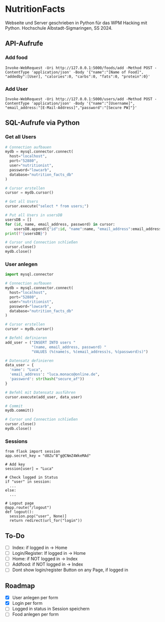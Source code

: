 # NutritionFacts
Webseite und Server geschrieben in Python für das WPM Hacking mit Python. Hochschule Albstadt-Sigmaringen, SS 2024.

## API-Aufrufe
### Add food
```
Invoke-WebRequest -Uri http://127.0.0.1:5000/foods/add -Method POST -ContentType 'application/json' -Body '{"name":"[Name of Food]", "addedby":[User], "calories":0, "carbs":0, "fats":0, "protein":0}'
```

### Add User

```
Invoke-WebRequest -Uri http://127.0.0.1:5000/users/add -Method POST -ContentType 'application/json' -Body '{"name":"[Username]", "email_address:"[E-Mail-Address]","password":"[Secure PW]"}'
```

## SQL-Aufrufe via Python
### Get all Users
```python
# Connection aufbauen
mydb = mysql.connector.connect(
  host="localhost",
  port="52880",
  user="nutritionist",
  password="lowcarb",
  database="nutrition_facts_db"
)

# Cursor erstellen
cursor = mydb.cursor()

# Get all Users
cursor.execute("select * from users;")

# Put all Users in usersDB
usersDB = []
for (id, name, email_address, password) in cursor:
    usersDB.append({"id":id, "name":name, "email_address":email_address, "password":password})
print(f"{usersDB}")

# Cursor und Connection schließen
cursor.close()
mydb.close()
```

### User anlegen
```python
import mysql.connector

# Connection aufbauen
mydb = mysql.connector.connect(
  host="localhost",
  port="52880",
  user="nutritionist",
  password="lowcarb",
  database="nutrition_facts_db"
)

# Cursor erstellen
cursor = mydb.cursor()

# Befehl definieren
add_user = ("INSERT INTO users "
            "(name, email_address, password) "
            "VALUES (%(name)s, %(email_address)s, %(password)s)")

# Datensatz definieren
data_user = {
  'name': "Luca",
  'email_address': "luca.monaco@online.de",
  'password': str(hash("secure_af"))
}

# Befehl mit Datensatz ausführen
cursor.execute(add_user, data_user)

# Commit
mydb.commit()

# Cursor und Connection schließen
cursor.close()
mydb.close()
```

### Sessions
```
from flask import session
app.secret_key = "d8Zu^8^g@CNmZ4WkeMAd"

# Add key
session[user] = "Luca"

# Check logged in Status
if "user" in session:
  ...
else:
  ...

# Logout page
@app.route("/logout")
def logout():
  session.pop("user", None)]
  return redirect(url_for("login"))
```

## To-Do

- [ ] Index: if logged in -> Home
- [ ] Login/Register: If logged in -> Home
- [ ] Home: if NOT logged in -> Index
- [ ] Addfood: if NOT logged in -> Index
- [ ] Dont show login/register Button on any Page, if logged in

## Roadmap

- [x] User anlegen per form
- [x] Login per form
- [ ] Logged in status in Session speichern
- [ ] Food anlegen per form
